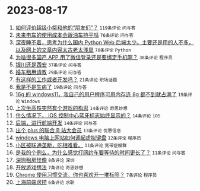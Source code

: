# 2023-08-17

1. [如何评价超级小桀和他的“朋友们”？](https://www.v2ex.com/t/965958) `119条评论` `问与答`
1. [未来电车的使用成本会跟油车持平吗](https://www.v2ex.com/t/965961) `76条评论` `问与答`
1. [深夜睡不着，思考为什么国内 Python Web 后端太少。主要还是用的人不多，以及网上的文章内容太古老太浅显](https://www.v2ex.com/t/965956) `70条评论` `Python`
1. [为啥很多国产 APP 用了微信登录还是要绑定手机啊？](https://www.v2ex.com/t/965984) `38条评论` `程序员`
1. [银川还是西安](https://www.v2ex.com/t/965955) `37条评论` `问与答`
1. [婚车租用请教](https://www.v2ex.com/t/965971) `29条评论` `问与答`
1. [有这样的工作或者开发吗？](https://www.v2ex.com/t/965960) `21条评论` `职场话题`
1. [我是不是生病了](https://www.v2ex.com/t/965985) `19条评论` `问与答`
1. [16g 的 windows11，我自己的用户程序可用内存连 8g 都不到就占满了](https://www.v2ex.com/t/965970) `19条评论` `Windows`
1. [上次坐高铁突然有个游戏的构思](https://www.v2ex.com/t/965992) `14条评论` `奇思妙想`
1. [什么情况下， iOS 控制中心蓝牙标志始终显示的？](https://www.v2ex.com/t/965967) `14条评论` `iOS`
1. [后端，进行前端开发](https://www.v2ex.com/t/965965) `14条评论` `问与答`
1. [出个 plus 的联合 B 站大会员](https://www.v2ex.com/t/965962) `13条评论` `优惠信息`
1. [windows 电脑上网站如何调起虚拟键盘](https://www.v2ex.com/t/965968) `12条评论` `程序员`
1. [小区被联通垄断，吃相难看。](https://www.v2ex.com/t/966007) `11条评论` `宽带症候群`
1. [是我的个例么，为什么感觉打网约车要等待的时间更长了？](https://www.v2ex.com/t/965997) `11条评论` `问与答`
1. [深圳租房怪像](https://www.v2ex.com/t/965994) `8条评论` `深圳`
1. [开放游戏想法](https://www.v2ex.com/t/966019) `7条评论` `奇思妙想`
1. [Chrome 使用习惯交流，你也喜欢开一堆标签？](https://www.v2ex.com/t/965989) `7条评论` `程序员`
1. [上海前端求捞](https://www.v2ex.com/t/965980) `6条评论` `求职`
